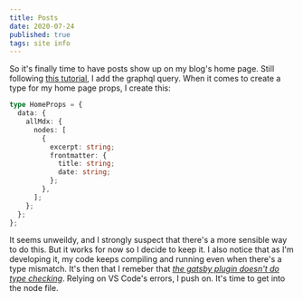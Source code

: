 ```yaml
---
title: Posts
date: 2020-07-24
published: true
tags: site info
---
```


So it's finally time to have posts show up on my blog's home page. Still following [this tutorial](https://www.freecodecamp.org/news/build-a-developer-blog-from-scratch-with-gatsby-and-mdx/), I add the graphql query. When it comes to create a type for my home page props, I create this:

```typescript
type HomeProps = {
  data: {
    allMdx: {
      nodes: [
        {
          excerpt: string;
          frontmatter: {
            title: string;
            date: string;
          };
        },
      ];
    };
  };
};
```

It seems unweildy, and I strongly suspect that there's a more sensible way to do this. But it works for now so I decide to keep it. I also notice that as I'm developing it, my code keeps compiling and running even when there's a type mismatch. It's then that I remeber that _[the gatsby plugin doesn't do type checking](https://www.gatsbyjs.org/packages/gatsby-plugin-typescript/#caveats)_. Relying on VS Code's errors, I push on. It's time to get into the node file.



